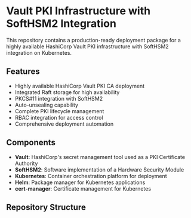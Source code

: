 # Vault PKI Infrastructure with SoftHSM2 Integration

This repository contains a production-ready deployment package for a highly available HashiCorp Vault PKI infrastructure with SoftHSM2 integration on Kubernetes.

## Features

- Highly available HashiCorp Vault PKI CA deployment
- Integrated Raft storage for high availability
- PKCS#11 integration with SoftHSM2
- Auto-unsealing capability
- Complete PKI lifecycle management
- RBAC integration for access control
- Comprehensive deployment automation

## Components

- **Vault**: HashiCorp's secret management tool used as a PKI Certificate Authority
- **SoftHSM2**: Software implementation of a Hardware Security Module
- **Kubernetes**: Container orchestration platform for deployment
- **Helm**: Package manager for Kubernetes applications
- **cert-manager**: Certificate management for Kubernetes

## Repository Structure

